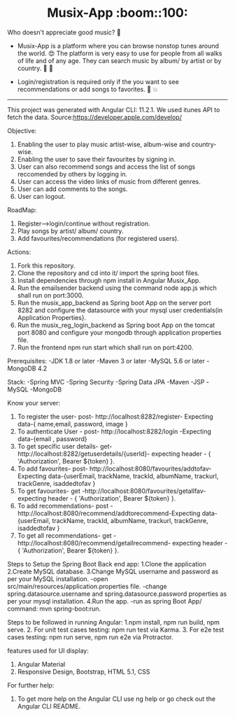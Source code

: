  <h1 align="center"> Musix-App :boom::100:</h1>


 <p align="center">
  
Who doesn't appreciate good music? :zany_face:

- Musix-App is a platform where you can browse nonstop tunes around the world. :heart_eyes: The platform is very easy to use for people from all walks of life and of any age. They can search music by album/ by artist or by country. :partying_face: :gift_heart: 

- Login/registration is required only if the you want to see recommendations or add songs to favorites. :100: :boom:
 
  </p>



---

This project was generated with Angular CLI: 11.2.1. We used itunes API to fetch the data.
Source:https://developer.apple.com/develop/

Objective:
1. Enabling the user to play music artist-wise, album-wise and country-wise.
2. Enabling the user to save their favourites by signing in.
3. User can also recommend songs and access the list of songs reccomended by others by logging in.
4. User can access the video links of music from different genres.
5. User can add comments to the songs.
6. User can logout.

RoadMap:
1. Register-->login/continue without registration.
2. Play songs by artist/ album/ country.
3. Add favourites/recommendations (for registered users).

Actions:
1. Fork this repository.
2. Clone the repository and cd into it/ import the spring boot files.
3. Install dependencies through npm install in Angular Musix_App.
4. Run the emailsender backend using the command node app.js which shall run on port:3000.
5. Run the musix_app_backend as Spring boot App on the server port 8282 and configure the datasource with your mysql user credentials(in Application Properties}.
6. Run the musix_reg_login_backend as Spring boot App on the tomcat port 8080 and configure your mongodb through application properties file.
7. Run the frontend npm run start which shall run on port:4200.

Prerequisites:
-JDK 1.8 or later
-Maven 3 or later
-MySQL 5.6 or later
-MongoDB 4.2
 
Stack:
-Spring MVC
-Spring Security
-Spring Data JPA
-Maven
-JSP
-MySQL
-MongoDB

Know your server:
1. To register the user- post- http://localhost:8282/register- Expecting data-{ name,email, password, image }
2. To authenticate User - post- http://localhost:8282/login -Expecting data-{email , password}
3. To get specific user details- get- http://localhost:8282/getuserdetails/{userId}- expecting header - { 'Authorization', Bearer ${token} }.
4. To add favourites- post- http://localhost:8080/favourites/addtofav- Expecting data-{userEmail, trackName, trackId, albumName, trackurl, trackGenre, isaddedtofav }
5. To get favourites- get -http://localhost:8080/favourites/getallfav- expecting header - { 'Authorization', Bearer ${token} }.
6. To add recommendations- post -http://localhost:8080/recommend/addtorecommend-Expecting data-{userEmail, trackName, trackId, albumName, trackurl, trackGenre, isaddedtofav }
7. To get all recommendations- get -http://localhost:8080/recommend/getallrecommend- expecting header - { 'Authorization', Bearer ${token} }.

Steps to Setup the Spring Boot Back end app:
1.Clone the application
2.Create MySQL database.
3.Change MySQL username and password as per your MySQL installation.
-open src/main/resources/application.properties file.
-change spring.datasource.username and spring.datasource.password properties as per your mysql installation.
4.Run the app.
-run as spring Boot App/ command: mvn spring-boot:run.

Steps to be followed in running Angular:
1.npm install, npm run build, npm serve.
2. For unit test cases testing: npm run test via Karma.
3. For e2e test cases testing: npm run serve, npm run e2e via Protractor.

features used for UI display:
1. Angular Material
2. Responsive Design, Bootstrap, HTML 5.1, CSS

For further help:
1. To get more help on the Angular CLI use ng help or go check out the Angular CLI README.





